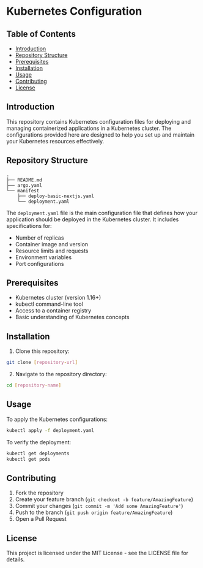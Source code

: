 # Kubernetes Configuration

## Table of Contents
- [Introduction](#introduction)
- [Repository Structure](#repository-structure)
- [Prerequisites](#prerequisites)
- [Installation](#installation)
- [Usage](#usage)
- [Contributing](#contributing)
- [License](#license)

## Introduction
This repository contains Kubernetes configuration files for deploying and managing containerized applications in a Kubernetes cluster. The configurations provided here are designed to help you set up and maintain your Kubernetes resources effectively.

## Repository Structure
```
.
├── README.md
├── argo.yaml
└── manifest
    ├── deploy-basic-nextjs.yaml
    └── deployment.yaml
```

The `deployment.yaml` file is the main configuration file that defines how your application should be deployed in the Kubernetes cluster. It includes specifications for:
- Number of replicas
- Container image and version
- Resource limits and requests
- Environment variables
- Port configurations

## Prerequisites
- Kubernetes cluster (version 1.16+)
- kubectl command-line tool
- Access to a container registry
- Basic understanding of Kubernetes concepts

## Installation
1. Clone this repository:
```bash
git clone [repository-url]
```
2. Navigate to the repository directory:
```bash
cd [repository-name]
```

## Usage
To apply the Kubernetes configurations:

```bash
kubectl apply -f deployment.yaml
```

To verify the deployment:
```bash
kubectl get deployments
kubectl get pods
```

## Contributing
1. Fork the repository
2. Create your feature branch (`git checkout -b feature/AmazingFeature`)
3. Commit your changes (`git commit -m 'Add some AmazingFeature'`)
4. Push to the branch (`git push origin feature/AmazingFeature`)
5. Open a Pull Request

## License
This project is licensed under the MIT License - see the LICENSE file for details.

